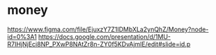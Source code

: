 # money

https://www.figma.com/file/EjuxzY7Z1IDMbXLa2ynQhZ/Money?node-id=0%3A1
https://docs.google.com/presentation/d/1MU-R7IHjNjEci8NP_PXwP8NAtZr8n-ZY0f5KDvAjmlE/edit#slide=id.p
